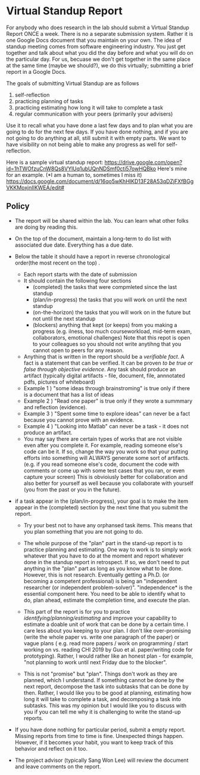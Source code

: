 # Virtual Standup Report

For anybody who does research in the lab should submit a Virtual Standup Report ONCE a week. There is no a separate submission system. Rather it is one Google Docs document that you maintain on your own. The idea of standup meeting comes from software engineering industry. You just get together and talk about what you did the day before and what you will do on the particular day. For us, becuase we don't get together in the same place at the same time (maybe we should?), we do this virtually; submitting a brief report in a Google Docs. 

The goals of submitting Virtual Standup are as follows 

1) self-reflection 
2) practicing planning of tasks 
3) practicing estimating how long it will take to complete a task 
4) regular communication with your peers (primarily your advisers)

Use it to recall what you have done a last few days and to plan what you are going to do for the next few days. If you have done nothing, and if you are not going to do anything at all, still submit it with empty parts. We want to have visibility on not being able to make any progress as well for self-reflection. 

Here is a sample virtual standup report: https://drive.google.com/open?id=1hTWOfzuCnW8Qs8VYlUq1ubUQnNDSmf0cti57owHQBko 
Here's mine for an example. (*I am a human to, sometimes I miss it) https://docs.google.com/document/d/16qo5wKhHIKD13F28A53qDZjFXfBGgVKKMoxjnIlKWEA/edit#

## Policy
- The report will be shared within the lab. You can learn what other folks are doing by reading this.
- On the top of the document, maintain a long-term to do list with associated due date. Everything has a due date. 
- Below the table it should have a report in reverse chronological order(the most recent on the top) . 
  - Each report starts with the date of submission
  - It should contain the following four sections
    - (completed) the tasks that were compmleted since the last standup
    - (plan/in-progress) the tasks that you will work on until the next standup
    - (on-the-horizon) the tasks that you will work on in the future but not until the next standup
    - (blockers) anything that kept (or keeps) from you making a progress (e.g. ilness, too much courseworkload, mid-term exam, collaborators, emotional challenges) Note that this repot is open to your colleagues so you should not write anytihng that you cannot open to peers for any reason.
  - Anything that is written in the report should be a *verifiable fact*. A fact is a statement that can be verified. It can be proven *to be true or false through objective evidence*. Any task should produce an artifact (typically digital artifacts - file, document, file, annnotated pdfs, pictures of whiteboard) 
  - Example 1 ) "some ideas through brainstroming" is true only if there is a document that has a list of ideas
  - Example 2 ) "Read one paper" is true only if they wrote a summmary and reflection (evidence).
  - Example 3 ) "Spent some time to explore ideas" can never be a fact because you cannot prove with an evidence. 
  - Example 4 ) "Looking into Matlab" can never be a task - it does not produce an artifact. 
  - You may say there are certain types of works that are not visible even after you complete it. For example, reading someone else's code can be it. If so, change the way you work so that your putting efforts into something will ALWAYS generate some sort of artifacts.  (e.g. if you read someone else's code, document the code with comments or come up with some test cases that you ran, or even capture your screen) This is obvioiusly better for collaboration and also better for yourself as well because you collaborate with yourself (you from the past or you in the future). 
- if a task appear in the (plan/in-progress), your goal is to make the item appear in the (completed) section by the next time that you submit the report. 
  - Try your best not to have any orphansed task items. This means that you plan something that you are not going to do. 
  - The whole purpose of the "plan" part in the stand-up report is to practice planning and estimating. One way to work is to simply work whatever that you have to do at the moment and report whatever done in the standup report in retrospect. If so, we don't need to put anything in the "plan" part as long as you know what to be done. However, this is not research.  Eventually getting a Ph.D. (or becoming a competent professional) is being an "independent researcher (or independent problem-solver)". "independence* is the essential component here. You need to be able to identify what to do, plan ahead, estimate the completion time, and execute the plan. 
  - This part of the report is for you to practice *identifying/planning/estimating* and improve your capability to estimate a doable unit of work that can be done by a certain time.  I care less about you keeping to your plan. I don't like over-promising (write the whole paper vs. write one paragraph of the paper) or vague plans ( e.g. read more papers / work on programming / start working on vs. reading CHI 2019 by Guo et al. paper/writing code for prototyping). Rather, I would rather like an honest plan  - for example, "not planning to work until next Friday due to the blocker". 

  - This is not "promise" but "plan". Things don't work as they are planned, which I understand. If something cannot be done by the next report, decompose the task into subtasks that can be done by then. Rather, I would like you to be good at planning, estimating how long it will take to complete a task, and decomposing a task into subtasks. This was my opinion but I would like you to discuss with you if you can tell me why it is challenging to write the stand-up reports. 

- If you have done nothing for particular period, submit a empty report. Missing reports from time to time is fine. Unexpected things happen. However, if it becomes your habit, you want to keep track of this behavior and reflect on it too. 
- The project advisor (typically Sang Won Lee) will review the document and leave comments on the report. 
